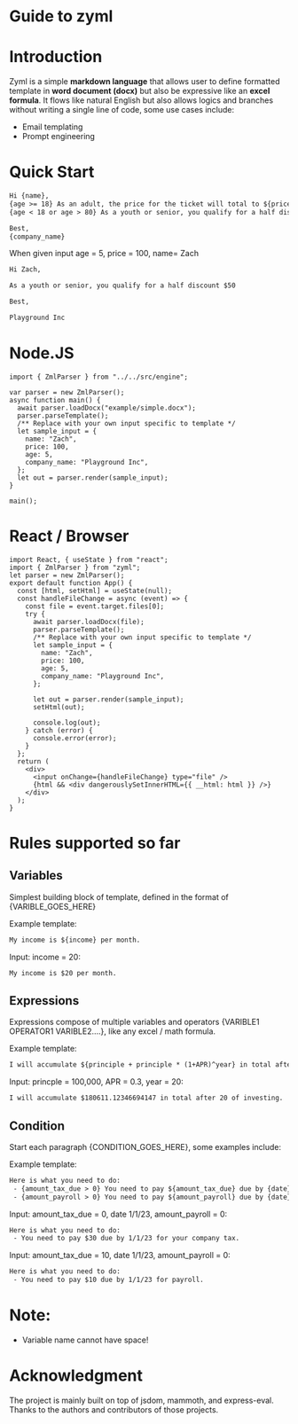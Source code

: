 # Guide to zyml

# Introduction

Zyml is a simple **markdown language** that allows user to define formatted template in **word document (docx)** but also be expressive like an **excel formula**. It flows like natural English but also allows logics and branches without writing a single line of code, some use cases include:

- Email templating
- Prompt engineering

# Quick Start

```markdown
Hi {name},
{age >= 18} As an adult, the price for the ticket will total to ${price}.
{age < 18 or age > 80} As a youth or senior, you qualify for a half discount ${price * 0.5}

Best,
{company_name}
```

When given input age = 5, price = 100, name= Zach

```markdown
Hi Zach,

As a youth or senior, you qualify for a half discount $50

Best,

Playground Inc
```

# Node.JS

```tsx
import { ZmlParser } from "../../src/engine";

var parser = new ZmlParser();
async function main() {
  await parser.loadDocx("example/simple.docx");
  parser.parseTemplate();
  /** Replace with your own input specific to template */
  let sample_input = {
    name: "Zach",
    price: 100,
    age: 5,
    company_name: "Playground Inc",
  };
  let out = parser.render(sample_input);
}

main();
```

# React / Browser

```tsx
import React, { useState } from "react";
import { ZmlParser } from "zyml";
let parser = new ZmlParser();
export default function App() {
  const [html, setHtml] = useState(null);
  const handleFileChange = async (event) => {
    const file = event.target.files[0];
    try {
      await parser.loadDocx(file);
      parser.parseTemplate();
      /** Replace with your own input specific to template */
      let sample_input = {
        name: "Zach",
        price: 100,
        age: 5,
        company_name: "Playground Inc",
      };

      let out = parser.render(sample_input);
      setHtml(out);

      console.log(out);
    } catch (error) {
      console.error(error);
    }
  };
  return (
    <div>
      <input onChange={handleFileChange} type="file" />
      {html && <div dangerouslySetInnerHTML={{ __html: html }} />}
    </div>
  );
}
```

# Rules supported so far

## Variables

Simplest building block of template, defined in the format of {VARIBLE_GOES_HERE} 

Example template:

```html
My income is ${income} per month.
```

Input: income = 20:

```html
My income is $20 per month.
```

## Expressions

Expressions compose of multiple variables and operators {VARIBLE1 OPERATOR1 VARIBLE2….}, like any excel / math formula. 

Example template:

```html
I will accumulate ${principle + principle * (1+APR)^year} in total after {year} of investing.
```

Input: princple = 100,000, APR = 0.3, year = 20:

```html
I will accumulate $180611.12346694147 in total after 20 of investing.
```

## Condition

Start each paragraph {CONDITION_GOES_HERE}, some examples include:

Example template:

```html
Here is what you need to do:
 - {amount_tax_due > 0} You need to pay ${amount_tax_due} due by {date} for your company tax.
 - {amount_payroll > 0} You need to pay ${amount_payroll} due by {date} for payroll.
```

Input: amount_tax_due = 0, date 1/1/23, amount_payroll = 0:

```html
Here is what you need to do:
 - You need to pay $30 due by 1/1/23 for your company tax.
```

Input: amount_tax_due = 10, date 1/1/23, amount_payroll = 0:

```html
Here is what you need to do:
 - You need to pay $10 due by 1/1/23 for payroll.
```

# Note:

- Variable name cannot have space!

# Acknowledgment

The project is mainly built on top of jsdom, mammoth, and express-eval. Thanks to the authors and contributors of those projects.